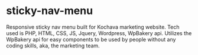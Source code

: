 # sticky-nav-menu
Responsive sticky nav menu built for Kochava marketing website.  Tech used is PHP, HTML, CSS, JS, Jquery, Wordpress, WpBakery api. Utilizes the WpBakery api for easy components to be used by people without any coding skills, aka, the marketing team.
